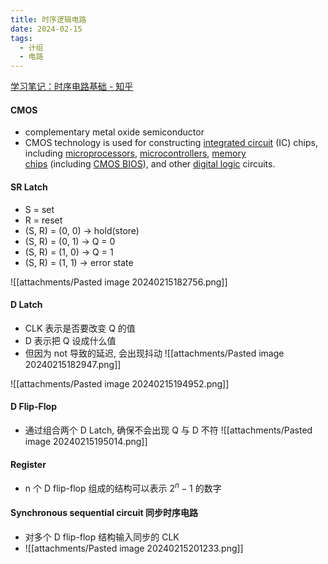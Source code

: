 ```yaml
---
title: 时序逻辑电路
date: 2024-02-15
tags:
  - 计组
  - 电路
---
```

[学习笔记：时序电路基础 - 知乎](https://zhuanlan.zhihu.com/p/150137008)

#### CMOS
- complementary metal oxide semiconductor
- CMOS technology is used for constructing [integrated circuit](https://en.wikipedia.org/wiki/Integrated_circuit "Integrated circuit") (IC) chips, including [microprocessors](https://en.wikipedia.org/wiki/Microprocessor "Microprocessor"), [microcontrollers](https://en.wikipedia.org/wiki/Microcontroller "Microcontroller"), [memory chips](https://en.wikipedia.org/wiki/Memory_chip "Memory chip") (including [CMOS BIOS](https://en.wikipedia.org/wiki/Nonvolatile_BIOS_memory "Nonvolatile BIOS memory")), and other [digital logic](https://en.wikipedia.org/wiki/Digital_logic "Digital logic") circuits.

#### SR Latch
- S = set
- R = reset
- (S, R) = (0, 0) -> hold(store)
- (S, R) = (0, 1) -> Q = 0
- (S, R) = (1, 0) -> Q = 1
- (S, R) = (1, 1) -> error state

![[attachments/Pasted image 20240215182756.png]]
#### D Latch
- CLK 表示是否要改变 Q 的值
- D 表示把 Q 设成什么值
- 但因为 not 导致的延迟, 会出现抖动
![[attachments/Pasted image 20240215182947.png]]

![[attachments/Pasted image 20240215194952.png]]
#### D Flip-Flop
- 通过组合两个 D Latch, 确保不会出现 Q 与 D 不符
![[attachments/Pasted image 20240215195014.png]]

#### Register
- n 个 D flip-flop 组成的结构可以表示 $2^n-1$ 的数字

#### Synchronous sequential circuit 同步时序电路
- 对多个 D flip-flop 结构输入同步的 CLK
- ![[attachments/Pasted image 20240215201233.png]]


